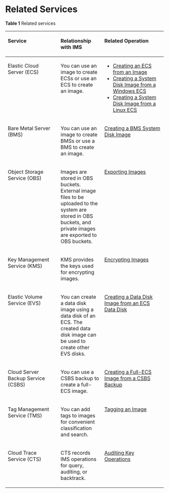 # Related Services<a name="EN-US_TOPIC_0030713148"></a>

**Table  1**  Related services

<a name="table65381329371"></a>
<table><thead align="left"><tr id="row653913291718"><th class="cellrowborder" valign="top" width="33.33333333333333%" id="mcps1.2.4.1.1"><p id="p12539142918719"><a name="p12539142918719"></a><a name="p12539142918719"></a>Service</p>
</th>
<th class="cellrowborder" valign="top" width="27.622762276227625%" id="mcps1.2.4.1.2"><p id="p4539142911713"><a name="p4539142911713"></a><a name="p4539142911713"></a>Relationship with IMS</p>
</th>
<th class="cellrowborder" valign="top" width="39.043904390439046%" id="mcps1.2.4.1.3"><p id="p35394291571"><a name="p35394291571"></a><a name="p35394291571"></a>Related Operation</p>
</th>
</tr>
</thead>
<tbody><tr id="row7539529579"><td class="cellrowborder" valign="top" width="33.33333333333333%" headers="mcps1.2.4.1.1 "><p id="p19729155215716"><a name="p19729155215716"></a><a name="p19729155215716"></a>Elastic Cloud Server (ECS)</p>
</td>
<td class="cellrowborder" valign="top" width="27.622762276227625%" headers="mcps1.2.4.1.2 "><p id="p1653918291871"><a name="p1653918291871"></a><a name="p1653918291871"></a>You can use an image to create ECSs or use an ECS to create an image.</p>
</td>
<td class="cellrowborder" valign="top" width="39.043904390439046%" headers="mcps1.2.4.1.3 "><a name="ul1467672315181"></a><a name="ul1467672315181"></a><ul id="ul1467672315181"><li><a href="creating-an-ecs-from-an-image.md">Creating an ECS from an Image</a></li><li><a href="creating-a-system-disk-image-from-a-windows-ecs.md">Creating a System Disk Image from a Windows ECS</a></li><li><a href="creating-a-system-disk-image-from-a-linux-ecs.md">Creating a System Disk Image from a Linux ECS</a></li></ul>
</td>
</tr>
<tr id="row145391829173"><td class="cellrowborder" valign="top" width="33.33333333333333%" headers="mcps1.2.4.1.1 "><p id="p253914291711"><a name="p253914291711"></a><a name="p253914291711"></a>Bare Metal Server (BMS)</p>
</td>
<td class="cellrowborder" valign="top" width="27.622762276227625%" headers="mcps1.2.4.1.2 "><p id="p65391291713"><a name="p65391291713"></a><a name="p65391291713"></a>You can use an image to create BMSs or use a BMS to create an image.</p>
</td>
<td class="cellrowborder" valign="top" width="39.043904390439046%" headers="mcps1.2.4.1.3 "><p id="p63138221375"><a name="p63138221375"></a><a name="p63138221375"></a><a href="creating-a-bms-system-disk-image.md">Creating a BMS System Disk Image</a></p>
</td>
</tr>
<tr id="row153962917716"><td class="cellrowborder" valign="top" width="33.33333333333333%" headers="mcps1.2.4.1.1 "><p id="p4539329670"><a name="p4539329670"></a><a name="p4539329670"></a>Object Storage Service (OBS)</p>
</td>
<td class="cellrowborder" valign="top" width="27.622762276227625%" headers="mcps1.2.4.1.2 "><p id="p953916298719"><a name="p953916298719"></a><a name="p953916298719"></a>Images are stored in OBS buckets. External image files to be uploaded to the system are stored in OBS buckets, and private images are exported to OBS buckets.</p>
</td>
<td class="cellrowborder" valign="top" width="39.043904390439046%" headers="mcps1.2.4.1.3 "><p id="p187585810914"><a name="p187585810914"></a><a name="p187585810914"></a><a href="exporting-images.md">Exporting Images</a></p>
</td>
</tr>
<tr id="row654012911714"><td class="cellrowborder" valign="top" width="33.33333333333333%" headers="mcps1.2.4.1.1 "><p id="p15401829778"><a name="p15401829778"></a><a name="p15401829778"></a>Key Management Service (KMS)</p>
</td>
<td class="cellrowborder" valign="top" width="27.622762276227625%" headers="mcps1.2.4.1.2 "><p id="p105403291678"><a name="p105403291678"></a><a name="p105403291678"></a>KMS provides the keys used for encrypting images.</p>
</td>
<td class="cellrowborder" valign="top" width="39.043904390439046%" headers="mcps1.2.4.1.3 "><p id="p1966042925812"><a name="p1966042925812"></a><a name="p1966042925812"></a><a href="encrypting-images.md">Encrypting Images</a></p>
</td>
</tr>
<tr id="row95401929073"><td class="cellrowborder" valign="top" width="33.33333333333333%" headers="mcps1.2.4.1.1 "><p id="p19540152914719"><a name="p19540152914719"></a><a name="p19540152914719"></a>Elastic Volume Service (EVS)</p>
</td>
<td class="cellrowborder" valign="top" width="27.622762276227625%" headers="mcps1.2.4.1.2 "><p id="p354014299718"><a name="p354014299718"></a><a name="p354014299718"></a>You can create a data disk image using a data disk of an ECS. The created data disk image can be used to create other EVS disks.</p>
</td>
<td class="cellrowborder" valign="top" width="39.043904390439046%" headers="mcps1.2.4.1.3 "><p id="p164863139411"><a name="p164863139411"></a><a name="p164863139411"></a><a href="creating-a-data-disk-image-from-an-ecs-data-disk.md">Creating a Data Disk Image from an ECS Data Disk</a></p>
</td>
</tr>
<tr id="row1654042918715"><td class="cellrowborder" valign="top" width="33.33333333333333%" headers="mcps1.2.4.1.1 "><p id="p15407291473"><a name="p15407291473"></a><a name="p15407291473"></a>Cloud Server Backup Service (CSBS)</p>
</td>
<td class="cellrowborder" valign="top" width="27.622762276227625%" headers="mcps1.2.4.1.2 "><p id="p354092910718"><a name="p354092910718"></a><a name="p354092910718"></a>You can use a CSBS backup to create a full-ECS image.</p>
</td>
<td class="cellrowborder" valign="top" width="39.043904390439046%" headers="mcps1.2.4.1.3 "><p id="p3832210185113"><a name="p3832210185113"></a><a name="p3832210185113"></a><a href="creating-a-full-ecs-image-from-a-csbs-backup.md">Creating a Full-ECS Image from a CSBS Backup</a></p>
</td>
</tr>
<tr id="row18846924141820"><td class="cellrowborder" valign="top" width="33.33333333333333%" headers="mcps1.2.4.1.1 "><p id="p98461248185"><a name="p98461248185"></a><a name="p98461248185"></a>Tag Management Service (TMS)</p>
</td>
<td class="cellrowborder" valign="top" width="27.622762276227625%" headers="mcps1.2.4.1.2 "><p id="p11846424171817"><a name="p11846424171817"></a><a name="p11846424171817"></a>You can add tags to images for convenient classification and search.</p>
</td>
<td class="cellrowborder" valign="top" width="39.043904390439046%" headers="mcps1.2.4.1.3 "><p id="p128461524101819"><a name="p128461524101819"></a><a name="p128461524101819"></a><a href="tagging-an-image.md">Tagging an Image</a></p>
</td>
</tr>
<tr id="row91551216191416"><td class="cellrowborder" valign="top" width="33.33333333333333%" headers="mcps1.2.4.1.1 "><p id="p1615631616149"><a name="p1615631616149"></a><a name="p1615631616149"></a>Cloud Trace Service (CTS)</p>
</td>
<td class="cellrowborder" valign="top" width="27.622762276227625%" headers="mcps1.2.4.1.2 "><p id="p315612168143"><a name="p315612168143"></a><a name="p315612168143"></a>CTS records IMS operations for query, auditing, or backtrack.</p>
</td>
<td class="cellrowborder" valign="top" width="39.043904390439046%" headers="mcps1.2.4.1.3 "><p id="p14440175119411"><a name="p14440175119411"></a><a name="p14440175119411"></a><a href="auditing-key-operations.md">Auditing Key Operations</a></p>
</td>
</tr>
</tbody>
</table>

